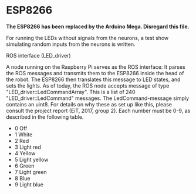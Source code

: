 # ESP8266

**The ESP8266 has been replaced by the Arduino Mega. Disregard this file.**

For running the LEDs without signals from the neurons, a test show simulating random inputs from the neurons is written.

ROS interface (LED_driver)

A node running on the Raspberry Pi serves as the ROS interface: It parses the ROS messages and transmits them to the ESP8266 inside the head of the robot. The ESP8266 then translates this message to LED states, and sets the lights. As of today, the ROS node accepts message of type "LED_driver::LedCommandArray". This is a list of 240 "LED_driver::LedCommand" messages. The LedCommand-message simply contains an uint8. For details on why these as set up like this, please consult the project report (EiT, 2017, group 2). Each number must be 0-9, as described in the following table.
- 0	Off
- 1	White
- 2	Red
- 3	Light red
- 4	Yellow
- 5	Light yellow
- 6	Green
- 7	Light green
- 8	Blue
- 9	Light blue
